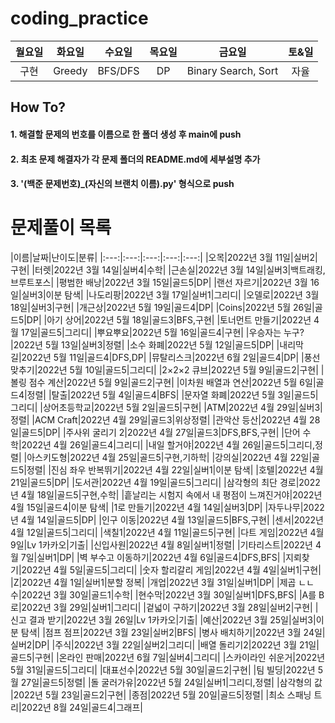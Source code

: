 # coding_practice

|월요일|화요일|수요일|목요일|금요일|토&일|
|:---:|:---:|:---:|:---:|:---:|:---:|
|구현|Greedy|BFS/DFS|DP|Binary Search, Sort|자율|


## How To?

#### 1. 해결할 문제의 번호를 이름으로 한 폴더 생성 후 main에 push
#### 2. 최초 문제 해결자가 각 문제 폴더의 README.md에 세부설명 추가
#### 3. '(백준 문제번호)_(자신의 브랜치 이름).py' 형식으로 push



# 문제풀이 목록

|이름|날짜|난이도|분류|
|:---:|:---:|:---:|:---:|:---:|
|오목|2022년 3월 11일|실버2|구현|
|터렛|2022년 3월 14일|실버4|수학|
|근손실|2022년 3월 14일|실버3|백트래킹,브루트포스|
|평범한 배낭|2022년 3월 15일|골드5|DP|
|랜선 자르기|2022년 3월 16일|실버3|이분 탐색|
|나도리팡|2022년 3월 17일|실버1|그리디|
|오델로|2022년 3월 18일|실버3|구현|
|개근상|2022년 5월 19일|골드4|DP|
|Coins|2022년 5월 26일|골드5|DP|
|아기 상어|2022년 5월 18일|골드3|BFS,구현|
|토너먼트 만들기|2022년 4월 17일|골드5|그리디|
|뿌요뿌요|2022년 5월 16일|골드4|구현|
|우승자는 누구?|2022년 5월 13일|실버3|정렬|
|소수 화폐|2022년 5월 12일|골드5|DP|
|내리막 길|2022년 5월 11일|골드4|DFS,DP|
|뮤탈리스크|2022년 6월 2일|골드4|DP|
|풍선 맞추기|2022년 5월 10일|골드5|그리디|
|2×2×2 큐브|2022년 5월 9일|골드2|구현|
|볼링 점수 계산|2022년 5월 9일|골드2|구현|
|이차원 배열과 연산|2022년 5월 6일|골드4|정렬|
|탈출|2022년 5월 4일|골드4|BFS|
|문자열 화폐|2022년 5월 3일|골드5|그리디|
|상어초등학교|2022년 5월 2일|골드5|구현|
|ATM|2022년 4월 29일|실버3|정렬|
|ACM Craft|2022년 4월 29일|골드3|위상정렬|
|관악산 등산|2022년 4월 28일|골드5|DP|
|주사위 굴리기 2|2022년 4월 27일|골드3|DFS,BFS,구현|
|단어 수학|2022년 4월 26일|골드4|그리디|
|내일 할거야|2022년 4월 26일|골드5|그리디,정렬|
|아스키도형|2022년 4월 25일|골드5|구현,기하학|
|강의실|2022년 4월 22일|골드5|정렬|
|진심 좌우 반복뛰기|2022년 4월 22일|실버1|이분 탐색|
|호텔|2022년 4월 21일|골드5|DP|
|도서관|2022년 4월 19일|골드5|그리디|
|삼각형의 최단 경로|2022년 4월 18일|골드5|구현,수학|
|흩날리는 시험지 속에서 내 평점이 느껴진거야|2022년 4월 15일|골드4|이분 탐색|
|1로 만들기|2022년 4월 14일|실버3|DP|
|자두나무|2022년 4월 14일|골드5|DP|
|인구 이동|2022년 4월 13일|골드5|BFS,구현|
|센서|2022년 4월 12일|골드5|그리디|
|색칠1|2022년 4월 11일|골드5|구현|
|다트 게임|2022년 4월 9일|Lv 1카카오|기출|
|신입사원|2022년 4월 8일|실버1|정렬|
|기타리스트|2022년 4월 7일|실버1|DP|
|벽 부수고 이동하기|2022년 4월 6일|골드4|DFS,BFS|
|지뢰찾기|2022년 4월 5일|골드5|그리디|
|숫자 할리갈리 게임|2022년 4월 4일|실버1|구현|
|Z|2022년 4월 1일|실버1|분할 정복|
|개업|2022년 3월 31일|실버1|DP|
|제곱 ㄴㄴ수|2022년 3월 30일|골드1|수학|
|현수막|2022년 3월 30일|실버1|DFS,BFS|
|A를 B로|2022년 3월 29일|실버1|그리디|
|겉넓이 구하기|2022년 3월 28일|실버2|구현|
|신고 결과 받기|2022년 3월 26일|Lv 1카카오|기출|
|예산|2022년 3월 25일|실버3|이분 탐색|
|점프 점프|2022년 3월 23일|실버2|BFS|
|병사 배치하기|2022년 3월 24일|실버2|DP|
|주식|2022년 3월 22일|실버2|그리디|
|배열 돌리기2|2022년 3월 21일|골드5|구현|
|온라인 판매|2022년 6월 7일|실버4|그리디|
|스카이라인 쉬운거|2022년 5월 31일|골드5|그리디|
|대표선수|2022년 5월 30일|골드2|구현|
|팀 빌딩|2022년 5월 27일|골드5|정렬|
|돌 굴러가유|2022년 5월 24일|실버1|그리디,정렬|
|삼각형의 값 |2022년 5월 23일|골드2|구현|
|종점|2022년 5월 20일|골드5|정렬|
|최소 스패닝 트리|2022년 8월 24일|골드4|그래프|
